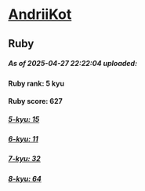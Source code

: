 # [AndriiKot](https://www.codewars.com/users/AndriiKot) 
## Ruby

##### As of 2025-04-27 22:22:04 uploaded:

#### Ruby rank: 5 kyu

#### Ruby score: 627

##### [5-kyu: 15](https://github.com/AndriiKot/Ruby__CodeWars/tree/main/kyu-5)

##### [6-kyu: 11](https://github.com/AndriiKot/Ruby__CodeWars/tree/main/kyu-6)

##### [7-kyu: 32](https://github.com/AndriiKot/Ruby__CodeWars/tree/main/kyu-7)

##### [8-kyu: 64](https://github.com/AndriiKot/Ruby__CodeWars/tree/main/kyu-8)


